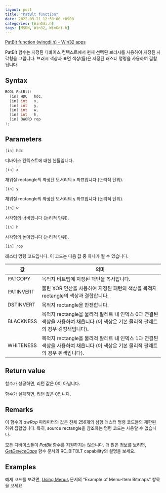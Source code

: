 ```yaml
---
layout: post
title: "PatBlt function"
date: 2022-03-21 12:50:00 +0900
categories: [WinGdi.h]
tags: [MSDN, Win32, WinGdi.h]
---
```

[PatBlt function (wingdi.h) - Win32 apps](https://docs.microsoft.com/en-us/windows/win32/api/wingdi/nf-wingdi-patblt)

PatBlt 함수는 지정된 디바이스 컨텍스트에서 현재 선택된 브러시를 사용하여 지정된 사각형을 그립니다. 브러시 색상과 표면 색상(들)은 지정된 래스터 명령을 사용하여 결합됩니다.

## Syntax

```cpp
BOOL PatBlt(
  [in] HDC   hdc,
  [in] int   x,
  [in] int   y,
  [in] int   w,
  [in] int   h,
  [in] DWORD rop
);
```

## Parameters

```
[in] hdc
```

디바이스 컨텍스트에 대한 핸들입니다.

```
[in] x
```

채워질 rectangle의 좌상단 모서리의 x 좌표입니다 (논리적 단위).

```
[in] y
```

채워질 rectangle의 좌상단 모서리의 y 좌표입니다 (논리적 단위).

```
[in] w
```

사각형의 너비입니다 (논리적 단위).

```
[in] h
```

사각형의 높이입니다 (논리적 단위).

```
[in] rop
```

래스터 명령 코드입니다. 이 코드는 다음 값 중 하나가 될 수 있습니다.

| 값        | 의미                                                         |
| --------- | ------------------------------------------------------------ |
| PATCOPY   | 목적지 비트맵에 지정된 패턴을 복사합니다.                    |
| PATINVERT | 불린 XOR 연산을 사용하여 지정된 패턴의 색상을 목적지 rectangle의 색상과 결합합니다. |
| DSTINVERT | 목적지 rectangle을 반전합니다.                               |
| BLACKNESS | 목적지 rectangle을 물리적 팔레트 내 인덱스 0과 연결된 색상을 사용하여 채웁니다 (이 색상은 기본 물리적 팔레트의 경우 검정색입니다). |
| WHITENESS | 목적지 rectangle을 물리적 팔레트 내 인덱스 1과 연결된 색상을 사용하여 채웁니다 (이 색상은 기본 물리적 팔레트의 경우 흰색입니다). |

## Return value

함수가 성공하면, 리턴 값은 0이 아닙니다.

함수가 실패하면, 리턴 값은 0입니다.

## Remarks

이 함수의 *dwRop* 파라미터의 값은 전체 256개의 삼항 래스터 명령 코드들의 제한된 하위 집합입니다. 특히, source rectangle을 참조하는 명령 코드는 사용할 수 없습니다.

모든 디바이스들이 *PatBlt* 함수를 지원하지는 않습니다. 더 많은 정보를 보려면, [*GetDeviceCaps*](https://docs.microsoft.com/en-us/windows/desktop/api/wingdi/nf-wingdi-getdevicecaps) 함수 문서의 RC_BITBLT capability의 설명을 보세요.

## Examples

예제 코드를 보려면, [Using Menus](https://docs.microsoft.com/en-us/windows/desktop/menurc/using-menus) 문서의 “Example of Menu-Item Bitmaps” 항목을 보세요.